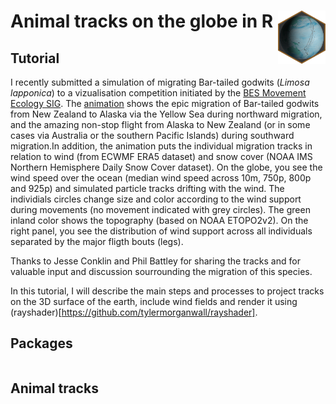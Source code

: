 # Animal tracks on the globe in R <img src="man/figures/globeTracks.png" align="right" width="15%" height="15%"/>


## Tutorial

I recently submitted a simulation of migrating Bar-tailed godwits (_Limosa lapponica_) to a vizualisation competition initiated by the [BES Movement Ecology SIG](https://besmovesig.wordpress.com/). The [animation](https://twitter.com/S_Lisovski/status/1361039948892286979) shows the epic migration of Bar-tailed godwits from New Zealand to Alaska via the Yellow Sea during northward migration, and the amazing non-stop flight from Alaska to New Zealand (or in some cases via Australia or the southern Pacific Islands) during southward migration.In addition, the animation puts the individual migration tracks in relation to wind (from ECWMF ERA5 dataset) and snow cover (NOAA IMS Northern Hemisphere Daily Snow Cover dataset). On the globe, you see the wind speed over the ocean (median wind speed across 10m, 750p, 800p and 925p) and simulated particle tracks drifting with the wind. The individials circles change size and color according to the wind support during movements (no movement indicated with grey circles). The green inland color shows the topography (based on NOAA ETOPO2v2). On the right panel, you see the distribution of wind support across all individuals separated by the major fligth bouts (legs).

Thanks to Jesse Conklin and Phil Battley for sharing the tracks and for valuable input and discussion sourrounding the migration of this species.

In this tutorial, I will describe the main steps and processes to project tracks on the 3D surface of the earth, include wind fields and render it using (rayshader)[https://github.com/tylermorganwall/rayshader].


## Packages

``` r

```

## Animal tracks




